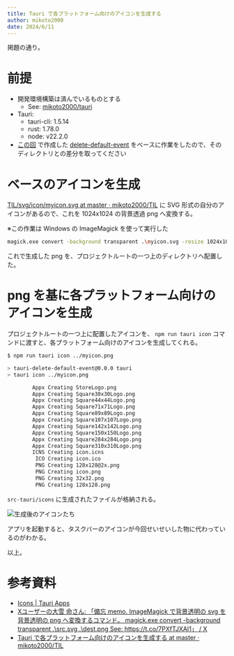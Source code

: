 ```yaml
---
title: Tauri で各プラットフォーム向けのアイコンを生成する
author: mikoto2000
date: 2024/6/11
---
```


掲題の通り。


# 前提

- 開発環境構築は済んでいるものとする
    - See: [mikoto2000/tauri](https://github.com/mikoto2000/docker-images/blob/master/tauri/Dockerfile)
- Tauri:
    - tauri-cli: 1.5.14
    - rust: 1.78.0
    - node: v22.2.0
- [この回](https://mikoto2000.blogspot.com/2024/06/tauri.html) で作成した [delete-default-event](https://github.com/mikoto2000/TIL/tree/master/tauri/1.0.0/delete-default-event) をベースに作業をしたので、そのディレクトリとの差分を取ってください


# ベースのアイコンを生成

[TIL/svg/icon/myicon.svg at master · mikoto2000/TIL](https://github.com/mikoto2000/TIL/blob/master/svg/icon/myicon.svg) に SVG 形式の自分のアイコンがあるので、これを 1024x1024 の背景透過 png へ変換する。

※この作業は Windows の ImageMagick を使って実行した

```sh
magick.exe convert -background transparent .\myicon.svg -resize 1024x1024 .\myicon.png
```

これで生成した png を、プロジェクトルートの一つ上のディレクトリへ配置した。


# png を基に各プラットフォーム向けのアイコンを生成

プロジェクトルートの一つ上に配置したアイコンを、 `npm run tauri icon` コマンドに渡すと、各プラットフォーム向けのアイコンを生成してくれる。

```sh
$ npm run tauri icon ../myicon.png

> tauri-delete-default-event@0.0.0 tauri
> tauri icon ../myicon.png

        Appx Creating StoreLogo.png
        Appx Creating Square30x30Logo.png
        Appx Creating Square44x44Logo.png
        Appx Creating Square71x71Logo.png
        Appx Creating Square89x89Logo.png
        Appx Creating Square107x107Logo.png
        Appx Creating Square142x142Logo.png
        Appx Creating Square150x150Logo.png
        Appx Creating Square284x284Logo.png
        Appx Creating Square310x310Logo.png
        ICNS Creating icon.icns
         ICO Creating icon.ico
         PNG Creating 128x128@2x.png
         PNG Creating icon.png
         PNG Creating 32x32.png
         PNG Creating 128x128.png
```

`src-tauri/icons` に生成されたファイルが格納される。

![生成後のアイコンたち](https://github.com/mikoto2000/TIL/assets/345832/3d44cfb7-9736-454b-90bd-38967a184353)

アプリを起動すると、タスクバーのアイコンが今回せいせいした物に代わっているのがわかる。

以上。


# 参考資料

- [Icons | Tauri Apps](https://tauri.app/v1/guides/features/icons/)
- [Xユーザーの大雪 命さん: 「備忘 memo. ImageMagick で背景透明の svg を背景透明の png へ変換するコマンド。 magick.exe convert -background transparent .\src.svg .\dest.png See: https://t.co/7PXfTJXAI1」 / X](https://x.com/mikoto2000/status/1567491226307526663)
- [Tauri で各プラットフォーム向けのアイコンを生成する at master · mikoto2000/TIL](https://github.com/mikoto2000/TIL/tree/master/tauri/1.0.0/Icons)

